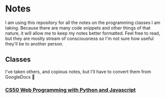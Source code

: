 # Notes

I am using this repository for all the notes on the programming classes I am taking. Because there are many code snippets and other things of that nature, it will allow me to keep my notes better formatted. Feel free to read, but they are mostly stream of consciousness so I'm not sure how useful they'll be to another person. 

## Classes

I've taken others, and copious notes, but I'll have to convert them from GoogleDocs 😬

### [CS50 Web Programming with Python and Javascript](https://github.com/pickleat/notes/blob/master/CS50webnotes.md)